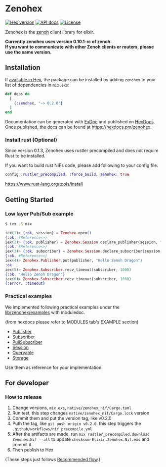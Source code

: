 # Zenohex

[![Hex version](https://img.shields.io/hexpm/v/zenohex.svg "Hex version")](https://hex.pm/packages/zenohex)
[![API docs](https://img.shields.io/hexpm/v/zenohex.svg?label=hexdocs "API docs")](https://hexdocs.pm/zenohex/)
[![License](https://img.shields.io/hexpm/l/zenohex.svg)](https://github.com/zenohex/zenohex/blob/main/LICENSE)

Zenohex is the [zenoh](https://zenoh.io/) client library for elixir.

**Currently zenohex uses version 0.10.1-rc of zenoh.  
If you want to communicate with other Zenoh clients or routers, please use the same version.**

## Installation

If [available in Hex](https://hex.pm/docs/publish), the package can be installed
by adding `zenohex` to your list of dependencies in `mix.exs`:

```elixir
def deps do
  [
    {:zenohex, "~> 0.2.0"}
  ]
end
```

Documentation can be generated with [ExDoc](https://github.com/elixir-lang/ex_doc)
and published on [HexDocs](https://hexdocs.pm). Once published, the docs can
be found at <https://hexdocs.pm/zenohex>.

### Install rust (Optional)

Since version 0.1.3, Zenohex uses rustler precompiled and does not require Rust to be installed.

If you want to build rust NIFs code, please add following to your config file.

```elixir
config :rustler_precompiled, :force_build, zenohex: true
```

https://www.rust-lang.org/tools/install

## Getting Started

### Low layer Pub/Sub example

```sh
$ iex -S mix
```

```elixir
iex(1)> {:ok, session} = Zenohex.open()
{:ok, #Reference<>}
iex(2)> {:ok, publisher} = Zenohex.Session.declare_publisher(session, "pub/sub")
{:ok, #Reference<>}
iex(3)> {:ok, subscriber} = Zenohex.Session.declare_subscriber(session, "pub/sub")
{:ok, #Reference<>}
iex(4)> Zenohex.Publisher.put(publisher, "Hello Zenoh Dragon")
:ok
iex(5)> Zenohex.Subscriber.recv_timeout(subscriber, 1000)
{:ok, "Hello Zenoh Dragon"}
iex(6)> Zenohex.Subscriber.recv_timeout(subscriber, 1000)
{:error, :timeout}
```

### Practical examples

We implemented following practical examples under the [lib/zenohex/examples](lib/zenohex/examples) with moduledoc.

(from hexdocs please refer to MODULES tab's EXAMPLE section)

- [Publisher](lib/zenohex/examples/publisher.ex)
- [Subscriber](lib/zenohex/examples/subscriber.ex)
- [PullSubscriber](lib/zenohex/examples/pull_subscriber.ex)
- [Session](lib/zenohex/examples/session.ex)
- [Queryable](lib/zenohex/examples/queryable.ex)
- [Storage](lib/zenohex/examples/storage.ex)

Use them as reference for your implementation.

## For developer

### How to release

1. Change versions, `mix.exs`, `native/zenohex_nif/Cargo.toml`
2. Run test, this step changes `native/zenohex_nif/Cargo.lock` version
3. Commit them and put the version tag, like v0.2.0
4. Puth the tag, like `git push origin v0.2.0`. this step triggers the `.github/workflows/nif_precompile.yml`
5. After the artifacts are made, run `mix rustler_precompiled.download Zenohex.Nif --all` to update `checksum-Elixir.Zenohex.Nif.exs` and commit it.
6. Then publish to Hex

(These steps just follows [Recommended flow](https://hexdocs.pm/rustler_precompiled/precompilation_guide.html#recommended-flow).)
